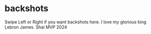 # backshots
Swipe Left or Right if you want backshots here. I love my glorious king Lebron James.
Shai MVP 2024
